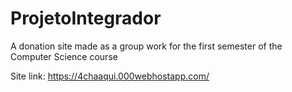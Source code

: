 # ProjetoIntegrador
 A donation site made as a group work for the first semester of the Computer Science course  
 
 Site link: https://4chaaqui.000webhostapp.com/
